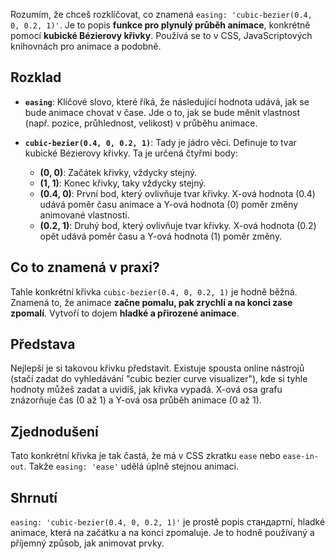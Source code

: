 Rozumím, že chceš rozklíčovat, co znamená `easing: 'cubic-bezier(0.4, 0, 0.2, 1)'`. Je to popis **funkce pro plynulý průběh animace**, konkrétně pomocí **kubické Bézierovy křivky**. Používá se to v CSS, JavaScriptových knihovnách pro animace a podobně.

## Rozklad

-   **`easing`**: Klíčové slovo, které říká, že následující hodnota udává, jak se bude animace chovat v čase. Jde o to, jak se bude měnit vlastnost (např. pozice, průhlednost, velikost) v průběhu animace.
    
-   **`cubic-bezier(0.4, 0, 0.2, 1)`**: Tady je jádro věci. Definuje to tvar kubické Bézierovy křivky. Ta je určená čtyřmi body:
    
    -   **(0, 0)**: Začátek křivky, vždycky stejný.
    -   **(1, 1)**: Konec křivky, taky vždycky stejný.
    -   **(0.4, 0)**: První bod, který ovlivňuje tvar křivky. X-ová hodnota (0.4) udává poměr času animace a Y-ová hodnota (0) poměr změny animované vlastnosti.
    -   **(0.2, 1)**: Druhý bod, který ovlivňuje tvar křivky. X-ová hodnota (0.2) opět udává poměr času a Y-ová hodnota (1) poměr změny.

## Co to znamená v praxi?

Tahle konkrétní křivka `cubic-bezier(0.4, 0, 0.2, 1)` je hodně běžná. Znamená to, že animace **začne pomalu, pak zrychlí a na konci zase zpomalí**. Vytvoří to dojem **hladké a přirozené animace**.

## Představa

Nejlepší je si takovou křivku představit. Existuje spousta online nástrojů (stačí zadat do vyhledávání "cubic bezier curve visualizer"), kde si tyhle hodnoty můžeš zadat a uvidíš, jak křivka vypadá. X-ová osa grafu znázorňuje čas (0 až 1) a Y-ová osa průběh animace (0 až 1).

## Zjednodušení

Tato konkrétní křivka je tak častá, že má v CSS zkratku `ease` nebo `ease-in-out`. Takže `easing: 'ease'` udělá úplně stejnou animaci.

## Shrnutí

`easing: 'cubic-bezier(0.4, 0, 0.2, 1)'` je prostě popis стандартní, hladké animace, která na začátku a na konci zpomaluje. Je to hodně používaný a příjemný způsob, jak animovat prvky.
